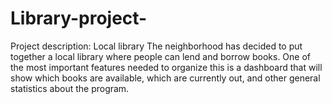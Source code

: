 # Library-project-
Project description: Local library
The neighborhood has decided to put together a local library where people can lend and borrow books. 
One of the most important features needed to organize this is a dashboard that will show which books are available, 
which are currently out, and other general statistics about the program.
